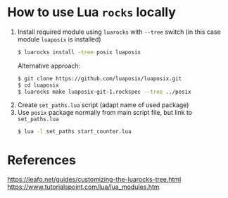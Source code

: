# How to use Lua `rocks` locally
1. Install required module using `luarocks` with `--tree` switch (in this case module `luaposix` is installed)
    ```bash
    $ luarocks install -tree posix luaposix
    ```
    Alternative approach:
    ```bash
    $ git clone https://github.com/luaposix/luaposix.git
    $ cd luaposix
    $ luarocks make luaposix-git-1.rockspec --tree ../posix
    ```
2. Create `set_paths.lua` script (adapt name of used package)
3. Use `posix` package normally from main script file, but link to `set_paths.lua`
    ```bash
    $ lua -l set_paths start_counter.lua
    ```

# References
https://leafo.net/guides/customizing-the-luarocks-tree.html
https://www.tutorialspoint.com/lua/lua_modules.htm